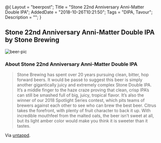 @{
    Layout = "beerpost";
    Title = "Stone 22nd Anniversary Anni-Matter Double IPA";
    AddedDate = "2018-10-26T10:21:50";
    Tags = "DIPA, Tavour";
    Description = "";
}

## Stone 22nd Anniversary Anni-Matter Double IPA by Stone Brewing

![beer-pic]

### About Stone 22nd Anniversary Anni-Matter Double IPA

> Stone Brewing has spent over 20 years pursuing clean, bitter, hop forward beers. It would be passé to suggest this beer is simply another gigantically juicy and extremely complex Stone Double IPA. It’s a middle finger to the haze craze proving that clean, crisp IPA’s can still be smashed full of big, juicy, tropical flavor. It’s also the winner of our 2018 Spotlight Series contest, which pits teams of brewers against each other to see who can brew the best beer. Citrus takes the forefront, with plenty of fruit character to back it up. With incredible mouthfeel from the malted oats, the beer isn’t sweet at all, but its light amber color would make you think it is sweeter than it tastes. 

Via [untappd][untappd-url].

[untappd-url]: <https://untappd.com/b/stone-brewing-stone-22nd-anniversary-anni-matter-double-ipa/2750918>
[beer-pic]: https://jasonpowley.com/assets/img/2018-10-26-stone-22nd-anniversary-anni-matter-double-ipa.jpeg "Stone 22nd Anniversary Anni-Matter Double IPA by Stone Brewing"

